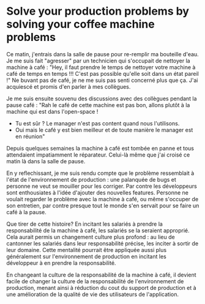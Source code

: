 # Solve your production problems by solving your coffee machine problems

Ce matin, j'entrais dans la salle de pause pour re-remplir ma bouteille d'eau. Je me suis fait "agresser" par un 
technicien qui s'occupait de nettoyer la machine à café :
"Hey, il faut prendre le temps de nettoyer votre machine à café de temps en temps !!! C'est pas possible qu'elle soit 
dans un état pareil !"
Ne buvant pas de café, je ne me suis pas senti concerné plus que ça. J'ai acquiescé et promis d'en parler à mes collègues.

Je me suis ensuite souvenu des discussions avec des collègues pendant la pause café :
"Rah le café de cette machine est pas bon, allons plutôt à la machine qui est dans l'open-space !
- Tu est sûr ? Le manager n'est pas content quand nous l'utilisons.
- Oui mais le café y est bien meilleur et de toute manière le manager est en réunion"

Depuis quelques semaines la machine à café est tombée en panne et tous attendaient impatiamment le réparateur.
Celui-là même que j'ai croisé ce matin là dans la salle de pause.

En y reflechissant, je me suis rendu compte que le problème ressemblait à l'état de l'environnement de production :
une palanquée de bugs et personne ne veut se mouiller pour les corriger. Par contre les développeurs sont enthousiates 
à l'idée d'ajouter des nouvelles features.
Personne ne voulait regarder le problème avec la machine à café, ou même s'occuper de son entretien, par contre presque
tout le monde s'en servait pour se faire un café à la pause.

Que tirer de cette histoire?
En incitant les salariés à prendre la responsabilité de la machine à café, les salariés se la seraient approprié. Cela
aurait permis un changement culture plus profond : au lieu de cantonner les salariés dans leur responsabilité précise,
les inciter à sortir de leur domaine. Cette mentalité pourrait être appliquée aussi plus généralement sur l'environnement
de production en incitant les développeur à en prendre la responsabilité.

En changeant la culture de la responsabilité de la machine à café, il devient facile de changer la culture de la
responsabilité de l'environnement de production, menant ainsi à réduction du cout du support de production et à une
amélioration de la qualité de vie des utilisateurs de l'application.